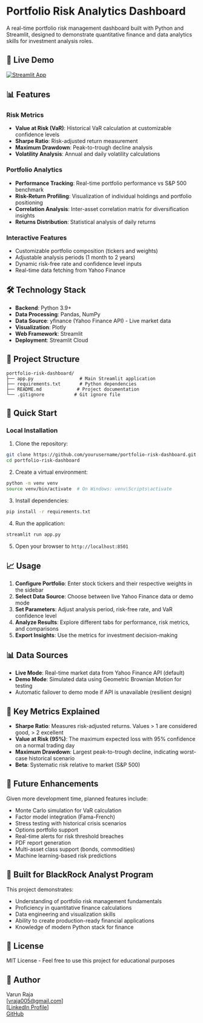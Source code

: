# Portfolio Risk Analytics Dashboard

A real-time portfolio risk management dashboard built with Python and Streamlit, designed to demonstrate quantitative finance and data analytics skills for investment analysis roles.

## 🚀 Live Demo

[![Streamlit App](https://static.streamlit.io/badges/streamlit_badge_black_white.svg)](https://portfolio-risk-dashboard-w7fsqsbyfp8rwtqrtdfaw2.streamlit.app)

## 📊 Features

### Risk Metrics
- **Value at Risk (VaR)**: Historical VaR calculation at customizable confidence levels
- **Sharpe Ratio**: Risk-adjusted return measurement
- **Maximum Drawdown**: Peak-to-trough decline analysis
- **Volatility Analysis**: Annual and daily volatility calculations

### Portfolio Analytics
- **Performance Tracking**: Real-time portfolio performance vs S&P 500 benchmark
- **Risk-Return Profiling**: Visualization of individual holdings and portfolio positioning
- **Correlation Analysis**: Inter-asset correlation matrix for diversification insights
- **Returns Distribution**: Statistical analysis of daily returns

### Interactive Features
- Customizable portfolio composition (tickers and weights)
- Adjustable analysis periods (1 month to 2 years)
- Dynamic risk-free rate and confidence level inputs
- Real-time data fetching from Yahoo Finance

## 🛠️ Technology Stack

- **Backend**: Python 3.9+
- **Data Processing**: Pandas, NumPy
- **Data Source**: yfinance (Yahoo Finance API) - Live market data
- **Visualization**: Plotly
- **Web Framework**: Streamlit
- **Deployment**: Streamlit Cloud

## 📁 Project Structure

```
portfolio-risk-dashboard/
├── app.py                 # Main Streamlit application
├── requirements.txt       # Python dependencies
├── README.md             # Project documentation
└── .gitignore           # Git ignore file
```

## 🚀 Quick Start

### Local Installation

1. Clone the repository:
```bash
git clone https://github.com/yourusername/portfolio-risk-dashboard.git
cd portfolio-risk-dashboard
```

2. Create a virtual environment:
```bash
python -m venv venv
source venv/bin/activate  # On Windows: venv\Scripts\activate
```

3. Install dependencies:
```bash
pip install -r requirements.txt
```

4. Run the application:
```bash
streamlit run app.py
```

5. Open your browser to `http://localhost:8501`

## 📈 Usage

1. **Configure Portfolio**: Enter stock tickers and their respective weights in the sidebar
2. **Select Data Source**: Choose between live Yahoo Finance data or demo mode
3. **Set Parameters**: Adjust analysis period, risk-free rate, and VaR confidence level
4. **Analyze Results**: Explore different tabs for performance, risk metrics, and comparisons
5. **Export Insights**: Use the metrics for investment decision-making

## 📊 Data Sources

- **Live Mode**: Real-time market data from Yahoo Finance API (default)
- **Demo Mode**: Simulated data using Geometric Brownian Motion for testing
- Automatic failover to demo mode if API is unavailable (resilient design)

## 🎯 Key Metrics Explained

- **Sharpe Ratio**: Measures risk-adjusted returns. Values > 1 are considered good, > 2 excellent
- **Value at Risk (95%)**: The maximum expected loss with 95% confidence on a normal trading day
- **Maximum Drawdown**: Largest peak-to-trough decline, indicating worst-case historical scenario
- **Beta**: Systematic risk relative to market (S&P 500)

## 🔄 Future Enhancements

Given more development time, planned features include:
- Monte Carlo simulation for VaR calculation
- Factor model integration (Fama-French)
- Stress testing with historical crisis scenarios
- Options portfolio support
- Real-time alerts for risk threshold breaches
- PDF report generation
- Multi-asset class support (bonds, commodities)
- Machine learning-based risk predictions

## 🏢 Built for BlackRock Analyst Program

This project demonstrates:
- Understanding of portfolio risk management fundamentals
- Proficiency in quantitative finance calculations
- Data engineering and visualization skills
- Ability to create production-ready financial applications
- Knowledge of modern Python stack for finance

## 📝 License

MIT License - Feel free to use this project for educational purposes

## 👤 Author

Varun Raja  
[vraja005@gmail.com]  
[[LinkedIn Profile](https://www.linkedin.com/in/vinay-raja-5aaa0b24b/)]  
[GitHub](https://github.com/vraja05)
